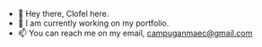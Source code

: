 - 👋 Hey there, Clofel here.
- 👀 I am currently working on my portfolio.
- 📫 You can reach me on my email, campuganmaec@gmail.com
